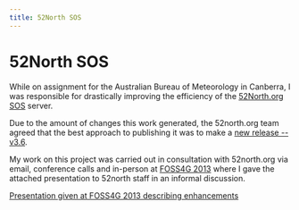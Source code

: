 ```yaml
---
title: 52North SOS
---
```

# 52North SOS

While on assignment for the Australian Bureau of Meteorology in Canberra, I was responsible for drastically improving the efficiency of the [52North.org](http://52north.org/) [SOS](http://en.wikipedia.org/wiki/Sensor_Observation_Service) server.

Due to the amount of changes this work generated, the 52north.org team agreed that the best approach to publishing it was to make a [new release -- v3.6](http://52north.org/communities/sensorweb/sos/codeRepository.html).

My work on this project was carried out in consultation with 52north.org via email, conference calls and in-person at [FOSS4G 2013](http://2013.foss4g.org/) where I gave the attached presentation to 52north staff in an informal discussion.

[Presentation given at FOSS4G 2013 describing enhancements](52north_efficiency_improvements.pdf)
